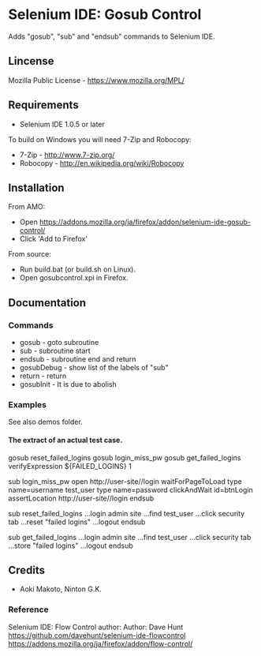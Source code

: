 # Selenium IDE: Gosub Control

Adds "gosub", "sub" and "endsub" commands to Selenium IDE.

## Lincense

Mozilla Public License - https://www.mozilla.org/MPL/

## Requirements

* Selenium IDE 1.0.5 or later
 
To build on Windows you will need 7-Zip and Robocopy:

* 7-Zip - http://www.7-zip.org/
* Robocopy - http://en.wikipedia.org/wiki/Robocopy

## Installation

From AMO:

* Open https://addons.mozilla.org/ja/firefox/addon/selenium-ide-gosub-control/
* Click 'Add to Firefox'

From source:

* Run build.bat (or build.sh on Linux).
* Open gosubcontrol.xpi in Firefox.

## Documentation

### Commands

* gosub - goto subroutine
* sub - subroutine start
* endsub - subroutine end and return
* gosubDebug - show list of the labels of "sub"
* return - return
* gosubInit - It is due to abolish

### Examples

See also demos folder.

#### The extract of an actual test case. 

gosub reset_failed_logins
gosub login_miss_pw
gosub get_failed_logins
verifyExpression ${FAILED_LOGINS} 1

sub login_miss_pw
open http://user-site//login
waitForPageToLoad
type name=username test_user
type name=password 
clickAndWait id=btnLogin
assertLocation http://user-site//login
endsub

sub reset_failed_logins
...login admin site
...find test_user
...click security tab
...reset "failed logins"
...logout
endsub

sub get_failed_logins
...login admin site
...find test_user
...click security tab
...store "failed logins"
...logout
endsub

## Credits

* Aoki Makoto, Ninton G.K.

### Reference

Selenium IDE: Flow Control
author: Author: Dave Hunt
https://github.com/davehunt/selenium-ide-flowcontrol
https://addons.mozilla.org/ja/firefox/addon/flow-control/


